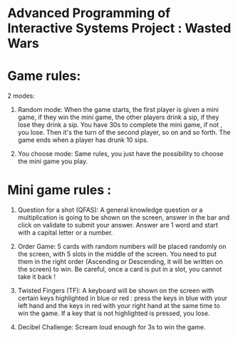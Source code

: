 # Advanced Programming of Interactive Systems Project : Wasted Wars

# Game rules:

2 modes:
1) Random mode:
  When the game starts, the first player is given a mini game, if they win the mini game, the other players drink a sip, if they lose they drink a sip. You have 30s to complete the mini game, if not , you lose.
  Then it's the turn of the second player, so on and so forth.
  The game ends when a player has drunk 10 sips.

2) You choose mode:
  Same rules, you just have the possibility to choose the mini game you play.


# Mini game rules :

1) Question for a shot (QFAS):
  A general knowledge question or a multiplication is going to be shown on the screen, answer in the bar and click on validate to submit your answer.
  Answer are 1 word and start with a capital letter or a number.

2) Order Game:
  5 cards with random numbers will be placed randomly on the screen, with 5 slots in the middle of the screen. You need to put them in the right order (Ascending or Descending, it will be written on the screen) to win.
  Be careful, once a card is put in a slot, you cannot take it back !

3) Twisted Fingers (TF):
   A keyboard will be shown on the screen with certain keys highlighted in blue or red : press the keys in blue with your left hand and the keys in red with your right hand at the same time to win the game.
   If a key that is not highlighted is pressed, you lose.
   
4) Decibel Challenge:
   Scream loud enough for 3s to win the game.  
